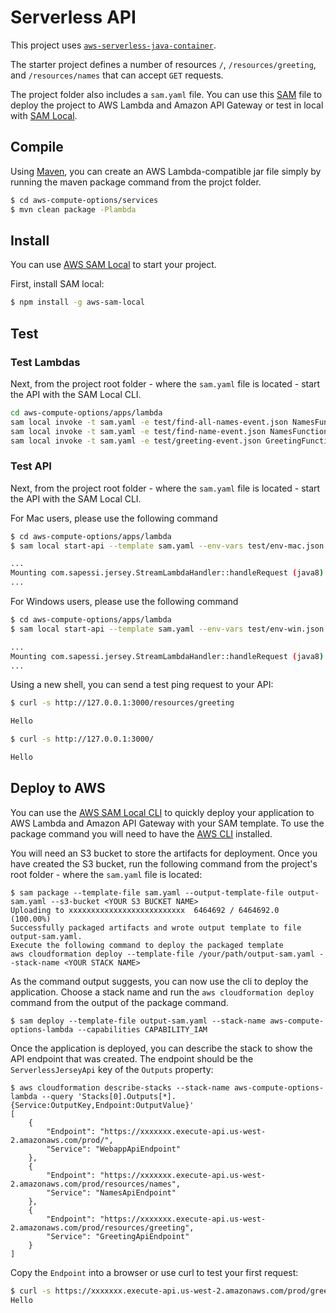 # Serverless API
This project uses [`aws-serverless-java-container`](https://github.com/awslabs/aws-serverless-java-container).

The starter project defines a number of resources `/`, `/resources/greeting`, and `/resources/names` that can accept `GET` requests.

The project folder also includes a `sam.yaml` file. You can use this [SAM](https://github.com/awslabs/serverless-application-model) file to deploy the project to AWS Lambda and Amazon API Gateway or test in local with [SAM Local](https://github.com/awslabs/aws-sam-local). 

## Compile

Using [Maven](https://maven.apache.org/), you can create an AWS Lambda-compatible jar file simply by running the maven package command from the projct folder.

```bash
$ cd aws-compute-options/services
$ mvn clean package -Plambda
```

## Install

You can use [AWS SAM Local](https://github.com/awslabs/aws-sam-local) to start your project.

First, install SAM local:

```bash
$ npm install -g aws-sam-local
```

## Test

### Test Lambdas

Next, from the project root folder - where the `sam.yaml` file is located - start the API with the SAM Local CLI.

```bash
cd aws-compute-options/apps/lambda
sam local invoke -t sam.yaml -e test/find-all-names-event.json NamesFunction
sam local invoke -t sam.yaml -e test/find-name-event.json NamesFunction
sam local invoke -t sam.yaml -e test/greeting-event.json GreetingFunction
```

### Test API

Next, from the project root folder - where the `sam.yaml` file is located - start the API with the SAM Local CLI.

For Mac users, please use the following command

```bash
$ cd aws-compute-options/apps/lambda
$ sam local start-api --template sam.yaml --env-vars test/env-mac.json

...
Mounting com.sapessi.jersey.StreamLambdaHandler::handleRequest (java8) at http://127.0.0.1:3000/{proxy+} [OPTIONS GET HEAD POST PUT DELETE PATCH]
...
```

For Windows users, please use the following command

```bash
$ cd aws-compute-options/apps/lambda
$ sam local start-api --template sam.yaml --env-vars test/env-win.json

...
Mounting com.sapessi.jersey.StreamLambdaHandler::handleRequest (java8) at http://127.0.0.1:3000/{proxy+} [OPTIONS GET HEAD POST PUT DELETE PATCH]
...
```

Using a new shell, you can send a test ping request to your API:

```bash
$ curl -s http://127.0.0.1:3000/resources/greeting

Hello

$ curl -s http://127.0.0.1:3000/

Hello
``` 

## Deploy to AWS

You can use the [AWS SAM Local CLI](https://github.com/awslabs/aws-sam-local) to quickly deploy your application to AWS Lambda and Amazon API Gateway with your SAM template. To use the package command you will need to have the [AWS CLI](https://aws.amazon.com/cli/) installed.

You will need an S3 bucket to store the artifacts for deployment. Once you have created the S3 bucket, run the following command from the project's root folder - where the `sam.yaml` file is located:

```
$ sam package --template-file sam.yaml --output-template-file output-sam.yaml --s3-bucket <YOUR S3 BUCKET NAME>
Uploading to xxxxxxxxxxxxxxxxxxxxxxxxxx  6464692 / 6464692.0  (100.00%)
Successfully packaged artifacts and wrote output template to file output-sam.yaml.
Execute the following command to deploy the packaged template
aws cloudformation deploy --template-file /your/path/output-sam.yaml --stack-name <YOUR STACK NAME>
```

As the command output suggests, you can now use the cli to deploy the application. Choose a stack name and run the `aws cloudformation deploy` command from the output of the package command.
 
```
$ sam deploy --template-file output-sam.yaml --stack-name aws-compute-options-lambda --capabilities CAPABILITY_IAM
```

Once the application is deployed, you can describe the stack to show the API endpoint that was created. The endpoint should be the `ServerlessJerseyApi` key of the `Outputs` property:

```
$ aws cloudformation describe-stacks --stack-name aws-compute-options-lambda --query 'Stacks[0].Outputs[*].{Service:OutputKey,Endpoint:OutputValue}'
[
    {
        "Endpoint": "https://xxxxxxx.execute-api.us-west-2.amazonaws.com/prod/", 
        "Service": "WebappApiEndpoint"
    }, 
    {
        "Endpoint": "https://xxxxxxx.execute-api.us-west-2.amazonaws.com/prod/resources/names", 
        "Service": "NamesApiEndpoint"
    }, 
    {
        "Endpoint": "https://xxxxxxx.execute-api.us-west-2.amazonaws.com/prod/resources/greeting", 
        "Service": "GreetingApiEndpoint"
    }
]
```

Copy the `Endpoint` into a browser or use curl to test your first request:

```bash
$ curl -s https://xxxxxxx.execute-api.us-west-2.amazonaws.com/prod/greeting
Hello
```
